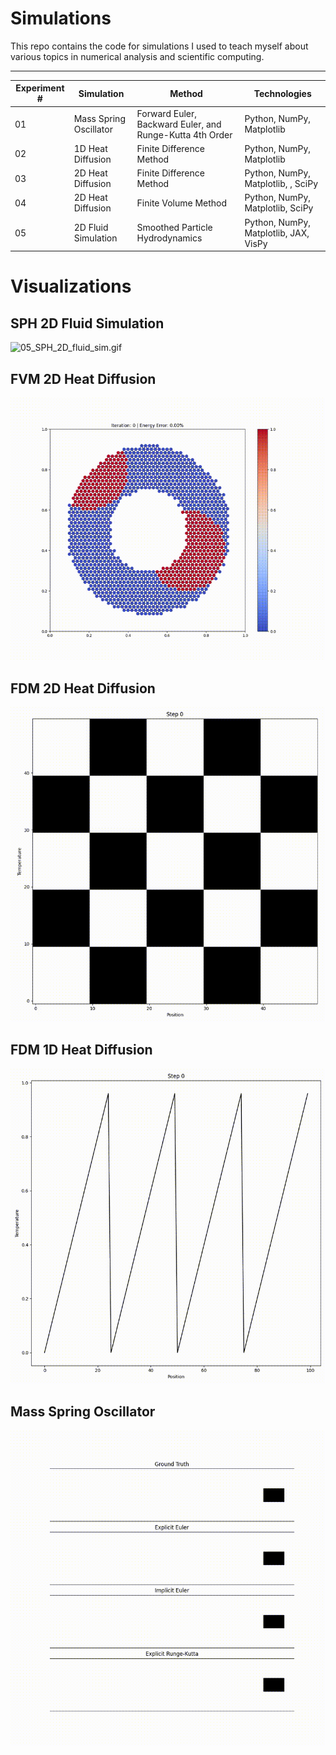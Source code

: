 # Simulations

This repo contains the code for simulations I used to teach myself about various topics in numerical analysis and scientific computing.


---
Experiment # | Simulation | Method | Technologies
--- | --- | --- | ---
01 | Mass Spring Oscillator | Forward Euler, Backward Euler, and Runge-Kutta 4th Order | Python, NumPy, Matplotlib
02 | 1D Heat Diffusion | Finite Difference Method | Python, NumPy, Matplotlib
03 | 2D Heat Diffusion | Finite Difference Method | Python, NumPy, Matplotlib, , SciPy
04 | 2D Heat Diffusion | Finite Volume Method | Python, NumPy, Matplotlib, SciPy
05 | 2D Fluid Simulation | Smoothed Particle Hydrodynamics | Python, NumPy, Matplotlib, JAX, VisPy

# Visualizations

## SPH 2D Fluid Simulation
![05_SPH_2D_fluid_sim.gif](./gifs/05_SPH_2D_fluid_sim.gif)
## FVM 2D Heat Diffusion
![04_FVM_2D_heat_diffusion.gif](./gifs/04_FVM_2D_heat_diffusion.gif)
## FDM 2D Heat Diffusion
![03_FDM_2D_heat_diffusion.gif](./gifs/03_FDM_2D_heat_diffusion.gif)
## FDM 1D Heat Diffusion
![02_FDM_1D_heat_diffusion.gif](./gifs/02_FDM_1D_heat_diffusion.gif)
## Mass Spring Oscillator
![01_mass_spring.gif](./gifs/01_mass_spring.gif)